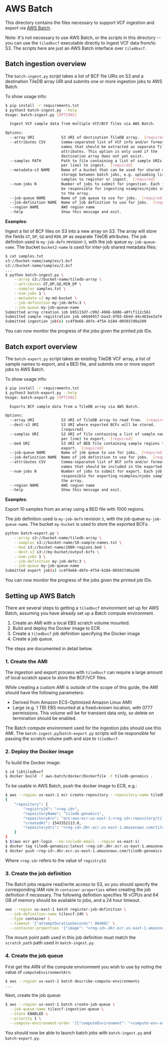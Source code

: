 # AWS Batch

This directory contains the files necessary to support VCF ingestion and export via [AWS Batch](https://aws.amazon.com/batch/).

Note: It's not necessary to use AWS Batch, or the scripts in this directory -- you can use the `tiledbvcf` executable directly to ingest VCF data from/to S3. The scripts here are just an AWS Batch interface over `tiledbvcf`.

## Batch ingestion overview

The `batch-ingest.py` script takes a list of BCF file URIs on S3 and a destination TileDB array URI and submits one or more ingestion jobs to AWS Batch.

To show usage info:

```bash
$ pip install -r requirements.txt
$ python3 batch-ingest.py --help
Usage: batch-ingest.py [OPTIONS]

  Ingest VCF sample data from multiple VCF/BCF files via AWS Batch.

Options:
  --array URI            S3 URI of destination TileDB array.  [required]
  --attributes CSV       Comma-separated list of VCF info and/or format field
                         names that should be extracted as separate TileDB
                         attributes. This option is only used if the
                         destination array does not yet exist.
  --samples PATH         Path to file containing a list of sample URIs (one
                         per line) to ingest.  [required]
  --metadata-s3 NAME     Name of a bucket that can be used for shared metadata
                         storage between batch jobs, e.g. uploading lists of
                         samples to register or ingest.  [required]
  --num-jobs N           Number of jobs to submit for ingestion. Each job will
                         be responsible for ingesting nsamples/njobs samples
                         to the array.
  --job-queue NAME       Name of job queue to use for jobs.  [required]
  --job-definition NAME  Name of job definition to use for jobs.  [required]
  --region NAME          AWS region name
  --help                 Show this message and exit.
```

**Examples**:

Ingest a list of BCF files on S3 into a new array on S3. The array will store the fields `GT`, `DP`, `GQ` and `MIN_DP` as separate TileDB attributes. The job definiton used is `my-job-defn` revision `3`, with the job queue `my-job-queue-name`. The bucket `bucket2-name` is used for inter-job shared metadata files:

```bash
$ cat samples.txt
s3://bucket-name/samples/1.bcf
s3://bucket-name/samples/2.bcf
...
$ python batch-ingest.py \
    --array s3://bucket-name/tiledb-array \
    --attributes GT,DP,GQ,MIN_DP \
    --samples samples.txt \
    --num-jobs 1 \
    --metadata-s3 my-md-bucket \
    --job-definition my-job-defn:3 \
    --job-queue my-job-queue-name
Submitted array creation job b95115d7-c992-4966-b886-a0fcf112c561
Submitted sample registration job e66d4917-baa3-4f03-bb4d-44c483ee3af4 using metadata s3://my-md-bucket/samples.txt
Submitted ingestion job(s) cc4f9e66-d6fe-4f54-b184-005037d0a200
```

You can now monitor the progress of the jobs given the printed job IDs.

## Batch export overview

The `batch-export.py` script takes an existing TileDB VCF array, a list of sample names to export, and a BED file, and submits one or more export jobs to AWS Batch.
 
To show usage info:

```bash
$ pip install -r requirements.txt
$ python3 batch-export.py --help
Usage: batch-export.py [OPTIONS]

  Exports BCF sample data from a TileDB array via AWS Batch.

Options:
  --array URI            S3 URI of TileDB array to read from.  [required]
  --dest-s3 URI          S3 URI where exported BCFs will be stored.
                         [required]
  --samples URI          S3 URI of file containing a list of sample names (one
                         per line) to export.  [required]
  --bed URI              S3 URI of BED file containing sample regions to
                         export.  [required]
  --job-queue NAME       Name of job queue to use for jobs.  [required]
  --job-definition NAME  Name of job definition to use for jobs.  [required]
  --attributes CSV       Comma-separated list of BCF info and/or format field
                         names that should be included in the exported BCFs.
  --num-jobs N           Number of jobs to submit for export. Each job will be
                         responsible for exporting nsamples/njobs samples from
                         the array.
  --region NAME          AWS region name
  --help                 Show this message and exit.
```

**Examples**:

Export 10 samples from an array using a BED file with 1000 regions.

The job definition used is `my-job-defn` revision `3`, with the job queue `my-job-queue-name`. The bucket `my-bucket` is used to store the exported BCFs:

```bash
python batch-export.py \
    --array s3://bucket-name/tiledb-array \
    --samples s3://bucket-name/10-sample-names.txt \
    --bed s3://bucket-name/1000-regions.bed \
    --dest-s3 s3://my-bucket/output-bcfs \
    --num-jobs 1 \
    --job-definition my-job-defn:3 \
    --job-queue my-job-queue-name
Submitted export job(s) cc4f9e66-d6fe-4f54-b184-005037d0a200
```

You can now monitor the progress of the jobs given the printed job IDs.

## Setting up AWS Batch

There are several steps to getting a `tiledbvcf` environment set up for AWS Batch, assuming you have already set up a Batch compute environment.

1. Create an AMI with a local EBS scratch volume mounted.
2. Build and deploy the Docker image to ECR
3. Create a `tiledbvcf` job definition specifying the Docker image
4. Create a job queue.

The steps are documented in detail below.

### 1. Create the AMI

The ingestion and export process with `tiledbvcf` can require a large amount of local scratch space to store the BCF/VCF files.

While creating a custom AMI is outside of the scope of this guide, the AMI should have the following parameters:

- Derived from Amazon ECS-Optimized Amazon Linux AMI)
- Large (e.g. 1 TB) EBS mounted at a fixed+known location, with 0777 permissions. This volume
  will be for transient data only, so delete on termination should be enabled.

The Batch compute environment used for the ingestion jobs should use this AMI. The `batch-ingest.py`/`batch-export.py` scripts will be responsible for passing the scratch volume path and size to `tiledbvcf`.

### 2. Deploy the Docker image

To build the Docker image:

```bash
$ cd libtiledbvcf
$ docker build -f aws-batch/docker/Dockerfile -t tiledb-genomics .
```

To be usable in AWS Batch, push the docker image to ECR, e.g.:

```bash
$ aws --region us-east-1 ecr create-repository --repository-name tiledb-genomics
{
    "repository": {
        "registryId": "<reg-id>",
        "repositoryName": "tiledb-genomics",
        "repositoryArn": "arn:aws:ecr:us-east-1:<reg-id>:repository/tiledb-genomics",
        "createdAt": 1543352113.0,
        "repositoryUri": "<reg-id>.dkr.ecr.us-east-1.amazonaws.com/tiledb-genomics"
    }
}
$ $(aws ecr get-login --no-include-email --region us-east-1)
$ docker tag tiledb-genomics:latest <reg-id>.dkr.ecr.us-east-1.amazonaws.com/tiledb-genomics:latest
$ docker push <reg-id>.dkr.ecr.us-east-1.amazonaws.com/tiledb-genomics:latest
```

Where `<reg-id>` refers to the value of `registryId`.

### 3. Create the job definition

The Batch jobs require read/write access to S3, so you should specify the corresponding IAM role in `container-properties` when creating the job definition if necessary. The following definition specifies 16 vCPUs and 64 GB of memory should be available to jobs, and a 24 hour timeout.

```bash
aws --region us-east-1 batch register-job-definition \
  --job-definition-name tilevcf-24h \
  --type container \
  --timeout '{"attemptDurationSeconds": 86400}' \
  --container-properties '{"image": "<reg-id>.dkr.ecr.us-east-1.amazonaws.com/tiledb-genomics:latest", "vcpus": 16, "memory": 65536, "volumes": [{"host": {"sourcePath": "/data"}, "name": "data"}], "mountPoints": [{"containerPath": "/data", "readOnly": false, "sourceVolume": "data"}]}'
```

The mount point path used in this job definition must match the `scratch_path` path used in `batch-ingest.py`.

### 4. Create the job queue

First get the ARN of the compute environment you wish to use by noting the value of `computeEnvironmentArn`:
```bash
$ aws --region us-east-1 batch describe-compute-environments
...
```

Next, create the job queue:

```bash
$ aws --region us-east-1 batch create-job-queue \
  --job-queue-name tilevcf-ingestion-queue \
  --state ENABLED \
  --priority 1 \
  --compute-environment-order '[{"computeEnvironment": "<compute-env-arn>", "order": 1}]'
```

You should now be able to launch batch jobs with `batch-ingest.py` and `batch-export.py`.